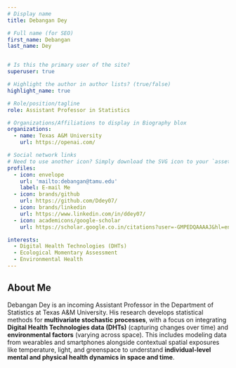 ```yaml
---
# Display name
title: Debangan Dey

# Full name (for SEO)
first_name: Debangan
last_name: Dey


# Is this the primary user of the site?
superuser: true

# Highlight the author in author lists? (true/false)
highlight_name: true

# Role/position/tagline
role: Assistant Professor in Statistics

# Organizations/Affiliations to display in Biography blox
organizations:
  - name: Texas A&M University
    url: https://openai.com/

# Social network links
# Need to use another icon? Simply download the SVG icon to your `assets/media/icons/` folder.
profiles:
  - icon: envelope
    url: 'mailto:debangan@tamu.edu'
    label: E-mail Me
  - icon: brands/github
    url: https://github.com/Ddey07/
  - icon: brands/linkedin
    url: https://www.linkedin.com/in/ddey07/
  - icon: academicons/google-scholar
    url: https://scholar.google.co.in/citations?user=-GMPEDQAAAAJ&hl=en

interests:
  - Digital Health Technologies (DHTs)
  - Ecological Momentary Assessment
  - Environmental Health
---
```


## About Me

Debangan Dey is an incoming Assistant Professor in the Department of Statistics at Texas A&M University. His research develops statistical methods for **multivariate stochastic processes**, with a focus on integrating **Digital Health Technologies data (DHTs)** (capturing changes over time) and **environmental factors** (varying across space). This includes modeling data from wearables and smartphones alongside contextual spatial exposures like temperature, light, and greenspace to understand **individual-level mental and physical health dynamics in space and time**.
